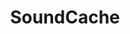 ---
title: SoundCache
taxonomy:
    category:
        - docs
visible: true
highlight:
    enabled: false
---